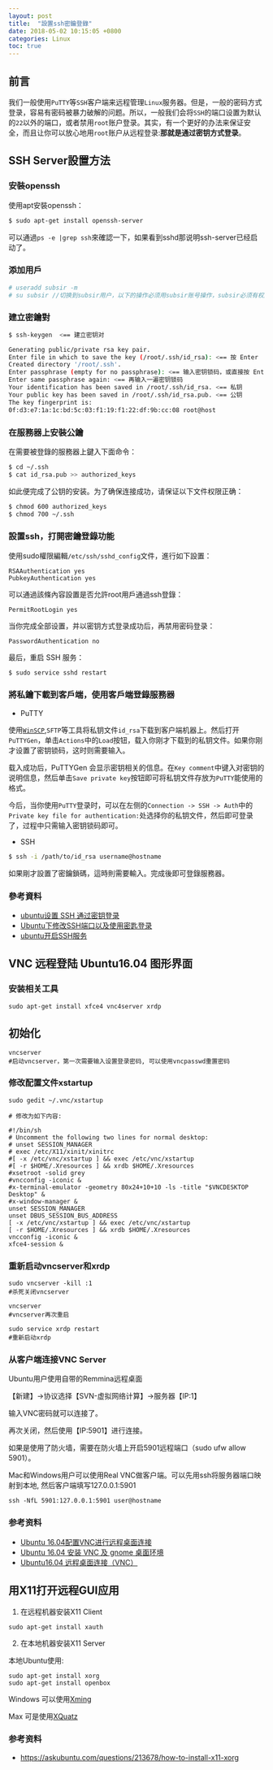 ```yaml
---
layout: post
title:  "設置ssh密鑰登錄"
date: 2018-05-02 10:15:05 +0800
categories: Linux
toc: true
---
```


## 前言
我们一般使用`PuTTY`等`SSH`客户端来远程管理`Linux`服务器。但是，一般的密码方式登录，容易有密码被暴力破解的问题。所以，一般我们会将`SSH`的端口设置为默认的`22`以外的端口，或者禁用`root`账户登录。其实，有一个更好的办法来保证安全，而且让你可以放心地用`root`账户从远程登录:**那就是通过密钥方式登录**。

## SSH Server設置方法
### 安裝openssh
使用apt安裝openssh：
```bash
$ sudo apt-get install openssh-server
```
可以通過`ps -e |grep ssh`來確認一下，如果看到sshd那说明ssh-server已经启动了。

### 添加用戶
```bash
# useradd subsir -m
# su subsir //切换到subsir用户，以下的操作必须用subsir账号操作，subsir必须有权限
```

### 建立密鑰對
```bash
$ ssh-keygen  <== 建立密钥对

Generating public/private rsa key pair.
Enter file in which to save the key (/root/.ssh/id_rsa): <== 按 Enter
Created directory '/root/.ssh'.
Enter passphrase (empty for no passphrase): <== 输入密钥锁码，或直接按 Enter 留空
Enter same passphrase again: <== 再输入一遍密钥锁码
Your identification has been saved in /root/.ssh/id_rsa. <== 私钥
Your public key has been saved in /root/.ssh/id_rsa.pub. <== 公钥
The key fingerprint is:
0f:d3:e7:1a:1c:bd:5c:03:f1:19:f1:22:df:9b:cc:08 root@host
```

### 在服務器上安裝公鑰
在需要被登錄的服務器上鍵入下面命令：
```bash
$ cd ~/.ssh
$ cat id_rsa.pub >> authorized_keys
```
如此便完成了公钥的安装。为了确保连接成功，请保证以下文件权限正确：
```bash
$ chmod 600 authorized_keys
$ chmod 700 ~/.ssh
```

### 設置ssh，打開密鑰登錄功能
使用sudo權限編輯`/etc/ssh/sshd_config`文件，進行如下設置：
```
RSAAuthentication yes
PubkeyAuthentication yes
```
可以通過該條內容設置是否允許root用戶通過ssh登錄：
```
PermitRootLogin yes
```
当你完成全部设置，并以密钥方式登录成功后，再禁用密码登录：
```
PasswordAuthentication no
```
最后，重启 SSH 服务：
```bash
$ sudo service sshd restart
```

### 將私鑰下載到客戶端，使用客戶端登錄服務器
* PuTTY

使用[`WinSCP`](https://winscp.net/eng/docs/lang:chs),`SFTP`等工具将私钥文件`id_rsa`下载到客户端机器上。然后打开`PuTTYGen`，单击`Actions`中的`Load`按钮，载入你刚才下载到的私钥文件。如果你刚才设置了密钥锁码，这时则需要输入。

载入成功后，PuTTYGen 会显示密钥相关的信息。在`Key comment`中键入对密钥的说明信息，然后单击`Save private key`按钮即可将私钥文件存放为`PuTTY`能使用的格式。

今后，当你使用`PuTTY`登录时，可以在左侧的`Connection -> SSH -> Auth`中的`Private key file for authentication:`处选择你的私钥文件，然后即可登录了，过程中只需输入密钥锁码即可。

* SSH
```bash
$ ssh -i /path/to/id_rsa username@hostname
```

如果剛才設置了密鑰鎖碼，這時則需要輸入。完成後即可登錄服務器。

### 參考資料
* [ubuntu设置 SSH 通过密钥登录](https://blog.csdn.net/permike/article/details/52386868)
* [Ubuntu下修改SSH端口以及使用密匙登录](https://www.linuxidc.com/Linux/2012-11/75086.htm)
* [ubuntu开启SSH服务](http://www.cnblogs.com/nodot/archive/2011/06/10/2077595.html)

## VNC 远程登陆 Ubuntu16.04 图形界面

### 安装相关工具

```
sudo apt-get install xfce4 vnc4server xrdp
```

## 初始化

```
vncserver
#启动vncserver，第一次需要输入设置登录密码, 可以使用vncpasswd重置密码
```

### 修改配置文件xstartup

```
sudo gedit ~/.vnc/xstartup

# 修改为如下内容:

#!/bin/sh
# Uncomment the following two lines for normal desktop:
# unset SESSION_MANAGER
# exec /etc/X11/xinit/xinitrc
#[ -x /etc/vnc/xstartup ] && exec /etc/vnc/xstartup
#[ -r $HOME/.Xresources ] && xrdb $HOME/.Xresources
#xsetroot -solid grey
#vncconfig -iconic &
#x-terminal-emulator -geometry 80x24+10+10 -ls -title "$VNCDESKTOP Desktop" &
#x-window-manager &
unset SESSION_MANAGER
unset DBUS_SESSION_BUS_ADDRESS
[ -x /etc/vnc/xstartup ] && exec /etc/vnc/xstartup
[ -r $HOME/.Xresources ] && xrdb $HOME/.Xresources
vncconfig -iconic &
xfce4-session &
```

### 重新启动vncserver和xrdp

```
sudo vncserver -kill :1
#杀死关闭vncserver

vncserver
#vncserver再次重启

sudo service xrdp restart
#重新启动xrdp
```

### 从客户端连接VNC Server

Ubuntu用户使用自带的Remmina远程桌面

【新建】->协议选择【SVN-虚拟网络计算】->服务器【IP:1】

输入VNC密码就可以连接了。

再次关闭，然后使用【IP:5901】进行连接。

如果是使用了防火墙，需要在防火墙上开启5901远程端口（sudo ufw allow 5901）。

Mac和Windows用户可以使用Real VNC做客户端。可以先用ssh将服务器端口映射到本地, 然后客户端填写127.0.0.1:5901

```
ssh -NfL 5901:127.0.0.1:5901 user@hostname
```

### 参考资料
* [Ubuntu 16.04配置VNC进行远程桌面连接](https://www.cnblogs.com/EasonJim/p/7529156.html)
* [Ubuntu 16.04 安装 VNC 及 gnome 桌面环境](https://www.htcp.net/2524.html)
* [Ubuntu16.04 远程桌面连接（VNC）](https://blog.csdn.net/qq_28284093/article/details/80166614)


## 用X11打开远程GUI应用

1. 在远程机器安装X11 Client

```
sudo apt-get install xauth
```

2. 在本地机器安装X11 Server

本地Ubuntu使用:

```
sudo apt-get install xorg
sudo apt-get install openbox
```

Windows 可以使用[Xming](https://sourceforge.net/projects/xming/)

Max 可是使用[XQuatz](https://www.xquartz.org/)

### 参考资料

* <https://askubuntu.com/questions/213678/how-to-install-x11-xorg>
